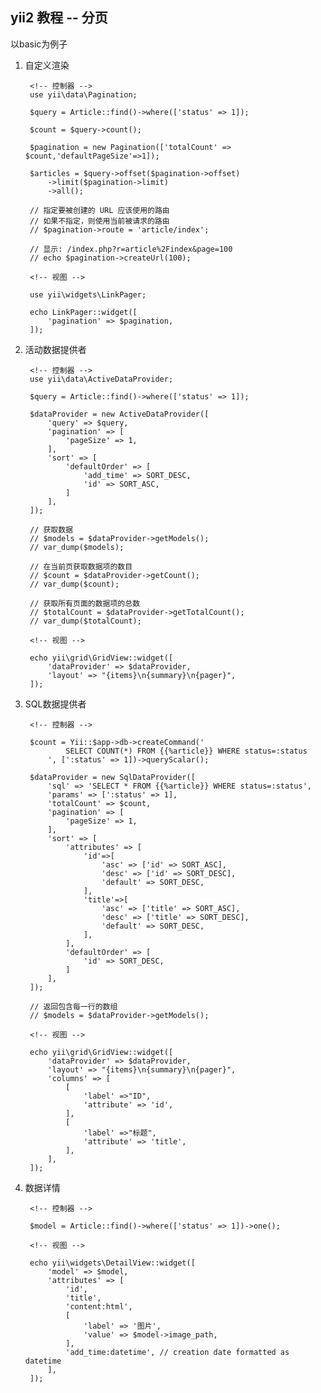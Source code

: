 ## yii2 教程 -- 分页

以basic为例子


1. 自定义渲染

		<!-- 控制器 -->
		use yii\data\Pagination;

		$query = Article::find()->where(['status' => 1]);

	    $count = $query->count();

	    $pagination = new Pagination(['totalCount' => $count,'defaultPageSize'=>1]);

	    $articles = $query->offset($pagination->offset)
	        ->limit($pagination->limit)
	        ->all();

	    // 指定要被创建的 URL 应该使用的路由
	    // 如果不指定，则使用当前被请求的路由
	    // $pagination->route = 'article/index';

	    // 显示: /index.php?r=article%2Findex&page=100
	    // echo $pagination->createUrl(100);

		<!-- 视图 -->

		use yii\widgets\LinkPager;

		echo LinkPager::widget([
		    'pagination' => $pagination,
		]);

2. 活动数据提供者

		<!-- 控制器 -->
		use yii\data\ActiveDataProvider;

		$query = Article::find()->where(['status' => 1]);

	    $dataProvider = new ActiveDataProvider([
	        'query' => $query,
	        'pagination' => [
	            'pageSize' => 1,
	        ],
	        'sort' => [
	            'defaultOrder' => [
	                'add_time' => SORT_DESC,
	                'id' => SORT_ASC,
	            ]
	        ],
	    ]);

        // 获取数据
        // $models = $dataProvider->getModels();
        // var_dump($models);

        // 在当前页获取数据项的数目
        // $count = $dataProvider->getCount();
        // var_dump($count);

        // 获取所有页面的数据项的总数
        // $totalCount = $dataProvider->getTotalCount();
        // var_dump($totalCount);

		<!-- 视图 -->
		
		echo yii\grid\GridView::widget([
		    'dataProvider' => $dataProvider,
		    'layout' => "{items}\n{summary}\n{pager}",
		]);


3. SQL数据提供者

		<!-- 控制器 -->

		$count = Yii::$app->db->createCommand('
	            SELECT COUNT(*) FROM {{%article}} WHERE status=:status
	        ', [':status' => 1])->queryScalar();

	    $dataProvider = new SqlDataProvider([
	        'sql' => 'SELECT * FROM {{%article}} WHERE status=:status',
	        'params' => [':status' => 1],
	        'totalCount' => $count,
	        'pagination' => [
	            'pageSize' => 1,
	        ],
	        'sort' => [
	            'attributes' => [
	                'id'=>[
	                    'asc' => ['id' => SORT_ASC],
	                    'desc' => ['id' => SORT_DESC],
	                    'default' => SORT_DESC,
	                ],
	                'title'=>[
	                    'asc' => ['title' => SORT_ASC],
	                    'desc' => ['title' => SORT_DESC],
	                    'default' => SORT_DESC,
	                ],
	            ],
	            'defaultOrder' => [
	                'id' => SORT_DESC,
	            ]
	        ],
	    ]);

	    // 返回包含每一行的数组
	    // $models = $dataProvider->getModels();

	    <!-- 视图 -->

	    echo yii\grid\GridView::widget([
		    'dataProvider' => $dataProvider,
		    'layout' => "{items}\n{summary}\n{pager}",
		    'columns' => [
				[
				    'label' =>"ID",
				    'attribute' => 'id',
				],
				[
				    'label' =>"标题",
				    'attribute' => 'title',
				],
		    ],
		]);

4. 数据详情

		<!-- 控制器 -->

		$model = Article::find()->where(['status' => 1])->one();

		<!-- 视图 -->

		echo yii\widgets\DetailView::widget([
		    'model' => $model,
		    'attributes' => [
		        'id',   
		        'title',   
		        'content:html',   
		        [                      
		            'label' => '图片',
		            'value' => $model->image_path,
		        ],
		        'add_time:datetime', // creation date formatted as datetime
		    ],
		]);

